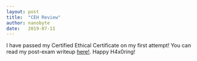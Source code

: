 ```yaml
---
layout: post
title:  "CEH Review"
author: nanobyte
date:   2019-07-11
---
```


I have passed my Certified Ethical Certificate on my first attempt! You can read my post-exam writeup <a href="https://nanobytesecurity.com/2019/07/11/nanobyte-ceh-review.html">here!</a>. Happy H4x0ring!
